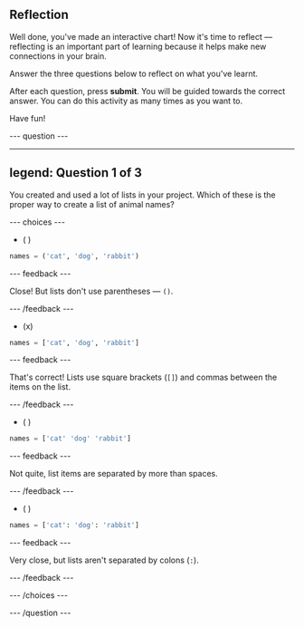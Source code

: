 ## Reflection

Well done, you've made an interactive chart! Now it's time to reflect — reflecting is an important part of learning because it helps make new connections in your brain.

Answer the three questions below to reflect on what you've learnt.

After each question, press **submit**. You will be guided towards the correct answer. You can do this activity as many times as you want to.

Have fun!

--- question ---

---
legend: Question 1 of 3
---

You created and used a lot of lists in your project. Which of these is the proper way to create a list of animal names?

--- choices ---

- ( ) 
```python
names = ('cat', 'dog', 'rabbit')
```

  --- feedback ---

  Close! But lists don't use parentheses — `()`.

  --- /feedback ---

- (x) 
```python
names = ['cat', 'dog', 'rabbit']
```

  --- feedback ---

  That's correct! Lists use square brackets (`[]`) and commas between the items on the list.

  --- /feedback ---

- ( ) 
```python
names = ['cat' 'dog' 'rabbit']
```

  --- feedback ---

  Not quite, list items are separated by more than spaces.

  --- /feedback ---

- ( ) 
```python
names = ['cat': 'dog': 'rabbit']
```

  --- feedback ---

  Very close, but lists aren't separated by colons (`:`).

  --- /feedback ---

--- /choices ---

--- /question ---
